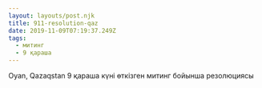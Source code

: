 ```yaml
---
layout: layouts/post.njk
title: 911-resolution-qaz
date: 2019-11-09T07:19:37.249Z
tags:
  - митинг
  - 9 қараша
---
```

Oyan, Qazaqstan 9 қараша күні өткізген митинг бойынша резолюциясы
